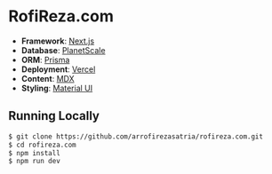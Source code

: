 
# RofiReza.com

- **Framework**: [Next.js](https://nextjs.org/)
- **Database**: [PlanetScale](https://planetscale.com)
- **ORM**: [Prisma](https://prisma.io/)
- **Deployment**: [Vercel](https://vercel.com)
- **Content**: [MDX](https://www.sanity.io/)
- **Styling**: [Material UI](https://tailwindcss.com/)

## Running Locally

```bash
$ git clone https://github.com/arrofirezasatria/rofireza.com.git
$ cd rofireza.com
$ npm install
$ npm run dev
```
